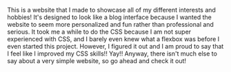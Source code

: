 This is a website that I made to showcase all of my different interests and hobbies! It's designed to look like a blog interface because I wanted the website to seem more personalized and fun rather than professional and serious. 
It took me a while to do the CSS because I am not super experienced with CSS, and I barely even knew what a flexbox was before I even started this project. However, I figured it out and I am proud to say that I feel like I improved my CSS skills!! Yay!!
Anyway, there isn't much else to say about a very simple website, so go ahead and check it out!
